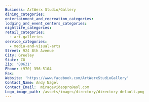 ```yaml
---
Business: ArtWerx Studio/Gallery
dining_categories:
entertainment_and_recreation_categories:
lodging_and_event_centers_categories:
nightlife_categories:
retail_categories:
  - art-galleries
service_categories:
  - media-and-visual-arts
Street: 924 8th Avenue
City: Greeley
State: CO
Zip: '80631'
Phone: (970) 356-5104
Fax:
Website: 'https://www.facebook.com/ArtWerxStudioGallery'
Contact_Name: Andy Nagel
Contact_Email:  miragevideopro@aol.com
Logo_image_path: /assets/images/directory/directory-default.png
---
```



